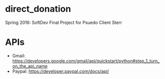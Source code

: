 # direct_donation
Spring 2016: SoftDev Final Project for Psuedo Client Sterr

# APIs
* Gmail: https://developers.google.com/gmail/api/quickstart/python#step_1_turn_on_the_api_name
* Paypal: https://developer.paypal.com/docs/api/